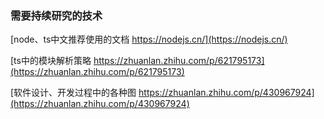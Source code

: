 ### 需要持续研究的技术

[node、ts中文推荐使用的文档 https://nodejs.cn/](https://nodejs.cn/)

[ts中的模块解析策略 https://zhuanlan.zhihu.com/p/621795173](https://zhuanlan.zhihu.com/p/621795173)

[软件设计、开发过程中的各种图 https://zhuanlan.zhihu.com/p/430967924](https://zhuanlan.zhihu.com/p/430967924)